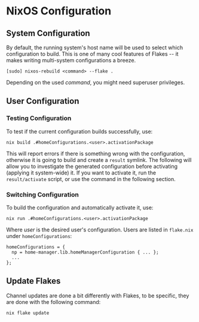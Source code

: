 # NixOS Configuration

## System Configuration

By default, the running system's host name will be used to select which configuration to build. This
is one of many cool features of Flakes -- it makes writing multi-system configurations a breeze.

```
[sudo] nixos-rebuild <command> --flake .
```

Depending on the used *command*, you might need superuser privileges.

## User Configuration

### Testing Configuration

To test if the current configuration builds successfully, use:

```
nix build .#homeConfigurations.<user>.activationPackage
```

This will report errors if there is something wrong with the configuration, otherwise it is going to
build and create a `result` symlink. The following will allow you to investigate the generated
configuration before activating (applying it system-wide) it. If you want to activate it, run the
`result/activate` script, or use the command in the following section.

### Switching Configuration

To build the configuration and automatically activate it, use:

```
nix run .#homeConfigurations.<user>.activationPackage
```

Where *user* is the desired user's configuration. Users are listed in `flake.nix` under
`homeConfigurations`:

```
homeConfigurations = {
  np = home-manager.lib.homeManagerConfiguration { ... };
  ...
};
```

## Update Flakes

Channel updates are done a bit differently with Flakes, to be specific, they are done with the
following command:

```
nix flake update
```
